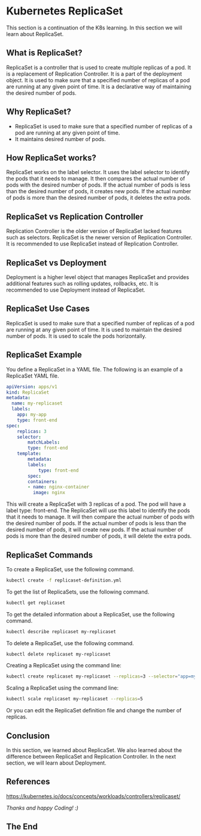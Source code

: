 # Kubernetes ReplicaSet
This section is a continuation of the K8s learning. In this section we will learn about ReplicaSet.

## What is ReplicaSet?

ReplicaSet is a controller that is used to create multiple replicas of a pod. It is a replacement of Replication Controller. It is a part of the deployment object. It is used to make sure that a specified number of replicas of a pod are running at any given point of time. It is a declarative way of maintaining the desired number of pods.

## Why ReplicaSet?

- ReplicaSet is used to make sure that a specified number of replicas of a pod are running at any given point of time.
 - It maintains desired number of pods.

## How ReplicaSet works?

ReplicaSet works on the label selector. It uses the label selector to identify the pods that it needs to manage. It then compares the actual number of pods with the desired number of pods. If the actual number of pods is less than the desired number of pods, it creates new pods. If the actual number of pods is more than the desired number of pods, it deletes the extra pods.

## ReplicaSet vs Replication Controller

Replication Controller is the older version of ReplicaSet lacked features such as selectors. ReplicaSet is the newer version of Replication Controller. It is recommended to use ReplicaSet instead of Replication Controller.

## ReplicaSet vs Deployment

Deployment is a higher level object that manages ReplicaSet and provides additional features such as rolling updates, rollbacks, etc. It is recommended to use Deployment instead of ReplicaSet.

## ReplicaSet Use Cases

ReplicaSet is used to make sure that a specified number of replicas of a pod are running at any given point of time. It is used to maintain the desired number of pods. It is used to scale the pods horizontally.

## ReplicaSet Example

You define a ReplicaSet in a YAML file. The following is an example of a ReplicaSet YAML file.

```yaml
apiVersion: apps/v1
kind: ReplicaSet
metadata:
  name: my-replicaset
  labels:
    app: my-app
    type: front-end
spec:
    replicas: 3
    selector:
        matchLabels:
        type: front-end
    template:
        metadata:
        labels:
            type: front-end
        spec:
        containers:
        - name: nginx-container
          image: nginx
```

This will create a ReplicaSet with 3 replicas of a pod. The pod will have a label type: front-end. The ReplicaSet will use this label to identify the pods that it needs to manage. It will then compare the actual number of pods with the desired number of pods. If the actual number of pods is less than the desired number of pods, it will create new pods. If the actual number of pods is more than the desired number of pods, it will delete the extra pods.

## ReplicaSet Commands

To create a ReplicaSet, use the following command.

```bash
kubectl create -f replicaset-definition.yml
```

To get the list of ReplicaSets, use the following command.

```bash
kubectl get replicaset
```

To get the detailed information about a ReplicaSet, use the following command.

```bash
kubectl describe replicaset my-replicaset
```

To delete a ReplicaSet, use the following command.

```bash
kubectl delete replicaset my-replicaset
```

Creating a ReplicaSet using the command line:

```bash
kubectl create replicaset my-replicaset --replicas=3 --selector="app=my-app,type=front-end" --template --name=nginx-container --image=nginx
```
Scaling a ReplicaSet using the command line:

```bash
kubectl scale replicaset my-replicaset --replicas=5
```
Or you can edit the ReplicaSet definition file and change the number of replicas.




## Conclusion

In this section, we learned about ReplicaSet. We also learned about the difference between ReplicaSet and Replication Controller. In the next section, we will learn about Deployment.

## References

https://kubernetes.io/docs/concepts/workloads/controllers/replicaset/


*Thanks and happy Coding! :)*

## The End



